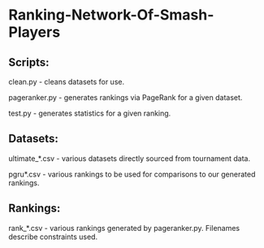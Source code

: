 # Ranking-Network-Of-Smash-Players

## Scripts:
clean.py - cleans datasets for use.

pageranker.py - generates rankings via PageRank for a given dataset.

test.py - generates statistics for a given ranking.

## Datasets:
ultimate\_\*.csv - various datasets directly sourced from tournament data.

pgru\*.csv - various rankings to be used for comparisons to our generated rankings.

## Rankings:
rank\_\*.csv - various rankings generated by pageranker.py. Filenames describe constraints used.
